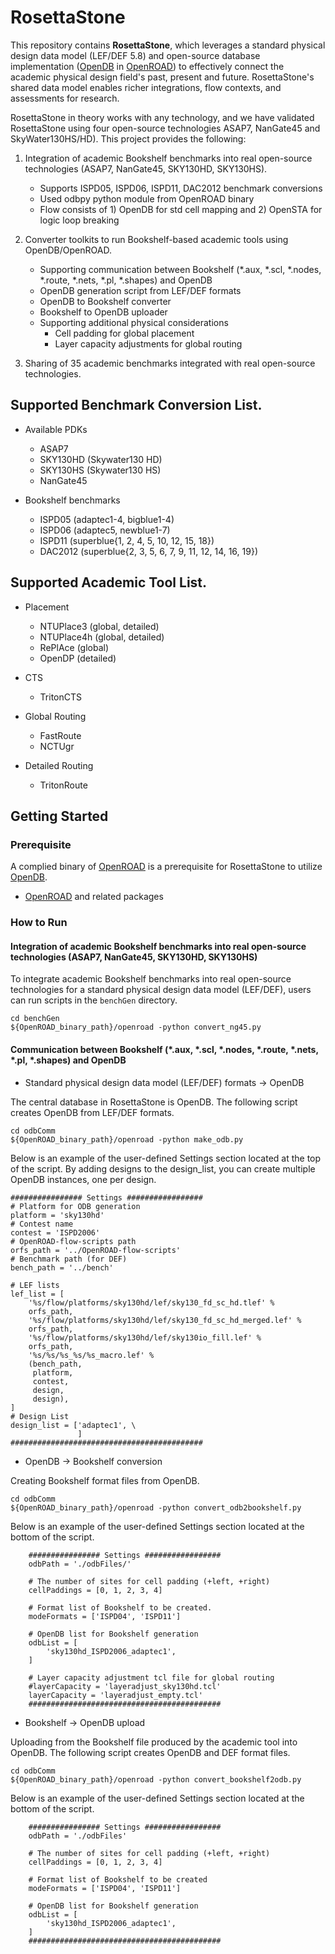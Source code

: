 # RosettaStone
This repository contains **RosettaStone**, which leverages a standard physical design data model (LEF/DEF 5.8) and open-source database implementation ([OpenDB](https://github.com/The-OpenROAD-Project/OpenROAD/blob/master/src/odb/README.md) in [OpenROAD](https://github.com/The-OpenROAD-Project/OpenROAD)) to effectively connect the academic physical design field's past, present and future. RosettaStone's shared data model enables richer integrations, flow contexts, and assessments for research. 

RosettaStone in theory works with any technology, and we have validated RosettaStone using four open-source technologies ASAP7, NanGate45 and SkyWater130HS/HD). 
This project provides the following:
1. Integration of academic Bookshelf benchmarks into real open-source technologies (ASAP7, NanGate45, SKY130HD, SKY130HS). 
    - Supports ISPD05, ISPD06, ISPD11, DAC2012 benchmark conversions
    - Used odbpy python module from OpenROAD binary
    - Flow consists of 1) OpenDB for std cell mapping and 2) OpenSTA for logic loop breaking
  
2. Converter toolkits to run Bookshelf-based academic tools using OpenDB/OpenROAD.
    - Supporting communication between Bookshelf (*.aux, *.scl, *.nodes, *.route, *.nets, *.pl, *.shapes) and OpenDB
    - OpenDB generation script from LEF/DEF formats
    - OpenDB to Bookshelf converter
    - Bookshelf to OpenDB uploader
    - Supporting additional physical considerations
        - Cell padding for global placement
        - Layer capacity adjustments for global routing
  
3. Sharing of 35 academic benchmarks integrated with real open-source technologies.


## Supported Benchmark Conversion List.

- Available PDKs
    - ASAP7
    - SKY130HD (Skywater130 HD)
    - SKY130HS (Skywater130 HS)
    - NanGate45

- Bookshelf benchmarks
    - ISPD05 (adaptec1-4, bigblue1-4)
    - ISPD06 (adaptec5, newblue1-7)
    - ISPD11 (superblue{1, 2, 4, 5, 10, 12, 15, 18}) 
    - DAC2012 (superblue{2, 3, 5, 6, 7, 9, 11, 12, 14, 16, 19}) 

## Supported Academic Tool List.

- Placement 
    - NTUPlace3 (global, detailed)
    - NTUPlace4h (global, detailed)
    - RePlAce (global)
    - OpenDP (detailed)

- CTS
    - TritonCTS

- Global Routing
    - FastRoute
    - NCTUgr

- Detailed Routing 
    - TritonRoute

## Getting Started

### Prerequisite

A complied binary of [OpenROAD](https://github.com/The-OpenROAD-Project/OpenROAD) is a prerequisite for RosettaStone to utilize [OpenDB](https://github.com/The-OpenROAD-Project/OpenROAD/blob/master/src/odb/README.md).

- [OpenROAD](https://github.com/The-OpenROAD-Project/OpenROAD) and related packages

### How to Run

#### Integration of academic Bookshelf benchmarks into real open-source technologies (ASAP7, NanGate45, SKY130HD, SKY130HS)
To integrate academic Bookshelf benchmarks into real open-source technologies for a standard physical design data model (LEF/DEF), users can run scripts in the `benchGen` directory.
```shell
cd benchGen
${OpenROAD_binary_path}/openroad -python convert_ng45.py
```

#### Communication between Bookshelf (*.aux, *.scl, *.nodes, *.route, *.nets, *.pl, *.shapes) and OpenDB
- Standard physical design data model (LEF/DEF) formats -> OpenDB

The central database in RosettaStone is OpenDB. The following script creates OpenDB from LEF/DEF formats.

```shell
cd odbComm
${OpenROAD_binary_path}/openroad -python make_odb.py
```
Below is an example of the user-defined Settings section located at the top of the script. 
By adding designs to the design_list, you can create multiple OpenDB instances, one per design.

```shell
################ Settings #################
# Platform for ODB generation
platform = 'sky130hd'
# Contest name
contest = 'ISPD2006'
# OpenROAD-flow-scripts path
orfs_path = '../OpenROAD-flow-scripts'
# Benchmark path (for DEF)
bench_path = '../bench'

# LEF lists
lef_list = [ 
    '%s/flow/platforms/sky130hd/lef/sky130_fd_sc_hd.tlef' %
    orfs_path,
    '%s/flow/platforms/sky130hd/lef/sky130_fd_sc_hd_merged.lef' %
    orfs_path,
    '%s/flow/platforms/sky130hd/lef/sky130io_fill.lef' %
    orfs_path,
    '%s/%s/%s_%s/%s_macro.lef' %
    (bench_path,
     platform,
     contest,
     design,
     design),
]
# Design List
design_list = ['adaptec1', \
               ]   
###########################################
```


- OpenDB -> Bookshelf conversion

Creating Bookshelf format files from OpenDB.
```shell
cd odbComm
${OpenROAD_binary_path}/openroad -python convert_odb2bookshelf.py
```
Below is an example of the user-defined Settings section located at the bottom of the script. 
```shell
    ################ Settings #################
    odbPath = './odbFiles/'

    # The number of sites for cell padding (+left, +right)
    cellPaddings = [0, 1, 2, 3, 4]
    
    # Format list of Bookshelf to be created.
    modeFormats = ['ISPD04', 'ISPD11']
    
    # OpenDB list for Bookshelf generation
    odbList = [ 
        'sky130hd_ISPD2006_adaptec1',
    ]   

    # Layer capacity adjustment tcl file for global routing
    #layerCapacity = 'layeradjust_sky130hd.tcl'
    layerCapacity = 'layeradjust_empty.tcl'
    ###########################################   
```

- Bookshelf -> OpenDB upload

Uploading from the Bookshelf file produced by the academic tool into OpenDB. The following script creates OpenDB and DEF format files.
```shell
cd odbComm
${OpenROAD_binary_path}/openroad -python convert_bookshelf2odb.py
```
Below is an example of the user-defined Settings section located at the bottom of the script.  
```shell
    ################ Settings #################
    odbPath = './odbFiles'

    # The number of sites for cell padding (+left, +right)
    cellPaddings = [0, 1, 2, 3, 4]

    # Format list of Bookshelf to be created
    modeFormats = ['ISPD04', 'ISPD11']

    # OpenDB list for Bookshelf generation
    odbList = [ 
        'sky130hd_ISPD2006_adaptec1',
    ]   
    ###########################################
```
